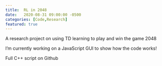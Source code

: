 ```yaml
---
title:  RL in 2048
date:   2020-08-31 09:00:00 -0500
categories: [Code,Research]
featured: true
---
```


A research project on using TD learning to play and win the game 2048

I’m currently working on a JavaScript GUI to show how the code works!

Full C++ script on Github